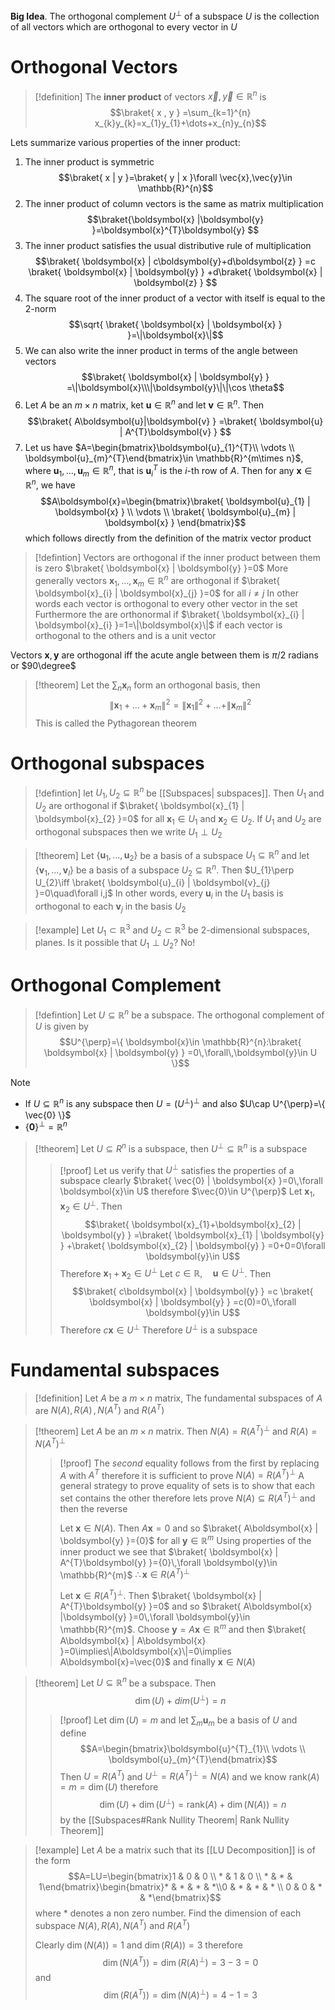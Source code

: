 **Big Idea**. The orthogonal complement $U^\perp$ of a subspace $U$ is the collection of all vectors which are orthogonal to every vector in $U$

# Orthogonal Vectors

>[!definition]
>The **inner product** of vectors $\vec{x},\vec{y}\in \mathbb{R}^{n}$ is
>$$\braket{ x , y } =\sum_{k=1}^{n} x_{k}y_{k}=x_{1}y_{1}+\dots+x_{n}y_{n}$$

Lets summarize various properties of the inner product:
1. The inner product is symmetric $$\braket{ x | y }=\braket{ y | x }\forall \vec{x},\vec{y}\in \mathbb{R}^{n}$$
2. The inner product of column vectors is the same as matrix multiplication $$\braket{\boldsymbol{x}  |\boldsymbol{y}  }=\boldsymbol{x}^{T}\boldsymbol{y} $$
3. The inner product satisfies the usual distributive rule of multiplication $$\braket{ \boldsymbol{x} | c\boldsymbol{y}+d\boldsymbol{z} } =c \braket{ \boldsymbol{x} | \boldsymbol{y} } +d\braket{ \boldsymbol{x} | \boldsymbol{z} } $$
4. The square root of the inner product of a vector with itself is equal to the 2-norm $$\sqrt{ \braket{ \boldsymbol{x} | \boldsymbol{x} }  }=\|\boldsymbol{x}\|$$
5. We can also write the inner product in terms of the angle between vectors $$\braket{ \boldsymbol{x} | \boldsymbol{y} } =\|\boldsymbol{x}\\\|\boldsymbol{y}\|\|\cos \theta$$
6. Let $A$ be an $m\times n$ matrix, ket $\boldsymbol{u}\in \mathbb{R}^{n}$ and let $\boldsymbol{v}\in \mathbb{R}^{n}$. Then $$\braket{ A\boldsymbol{u}|\boldsymbol{v} } =\braket{ \boldsymbol{u} | A^{T}\boldsymbol{v} } $$
7. Let us have $A=\begin{bmatrix}\boldsymbol{u}_{1}^{T}\\ \vdots \\ \boldsymbol{u}_{m}^{T}\end{bmatrix}\in \mathbb{R}^{m\times n}$, where $\boldsymbol{u}_{1},\dots,\boldsymbol{u}_{m}\in \mathbb{R}^{n}$, that is $\boldsymbol{u}_{i}^{T}$ is the $i\text{-th}$ row of $A$. Then for any $\boldsymbol{x}\in \mathbb{R}^{n}$, we have $$A\boldsymbol{x}=\begin{bmatrix}\braket{ \boldsymbol{u}_{1} | \boldsymbol{x} } \\ \vdots \\ \braket{ \boldsymbol{u}_{m} | \boldsymbol{x} } \end{bmatrix}$$ which follows directly from the definition of the matrix vector product

>[!defintion]
>Vectors are orthogonal if the inner product between them is zero $\braket{ \boldsymbol{x} | \boldsymbol{y} }=0$
>More generally vectors $\boldsymbol{x}_{1},\dots,\boldsymbol{x}_{m}\in \mathbb{R}^{n}$ are orthogonal if
>$\braket{ \boldsymbol{x}_{i} | \boldsymbol{x}_{j} }=0$ for all $i\neq j$
>In other words each vector is orthogonal to every other vector in the set
>Furthermore the are orthonormal if $\braket{ \boldsymbol{x}_{i} | \boldsymbol{x}_{i} }=1=\|\boldsymbol{x}\|$ if each vector is orthogonal to the others and is a unit vector

Vectors $\boldsymbol{x},\boldsymbol{y}$ are orthogonal iff the acute angle between them is $\pi / 2$ radians or $90\degree$

>[!theorem]
>Let the $\sum_{n}\boldsymbol{x}_{n}$ form an orthogonal basis, then
>$$\|\boldsymbol{x}_{1}+\dots+\boldsymbol{x}_{m}\|^{2}=\|\boldsymbol{x}_{1}\|^{2}+\dots+\|\boldsymbol{x}_{m}\|^{2}$$
>This is called the Pythagorean theorem

# Orthogonal subspaces

>[!defintion]
>let $U_{1},U_{2}\subseteq \mathbb{R}^{n}$ be [[Subspaces| subspaces]]. Then $U_{1}$ and $U_{2}$ are orthogonal if $\braket{ \boldsymbol{x}_{1} | \boldsymbol{x}_{2} }=0$ 
>for all $\boldsymbol{x}_{1}\in U_{1}$ and $\boldsymbol{x}_{2}\in U_{2}$. If $U_{1}$ and $U_{2}$ are orthogonal subspaces then we write
>$U_{1}\perp U_{2}$

>[!theorem]
>Let $\{ \boldsymbol{u}_{1},\dots,\boldsymbol{u}_{2} \}$ be a basis of a subspace $U_{1}\subseteq \mathbb{R}^{n}$ and let $\{ \boldsymbol{v}_{1},\dots,\boldsymbol{v}_{l} \}$ be a basis of a subspace $U_{2}\subseteq \mathbb{R}^{n}$. Then $U_{1}\perp U_{2}\iff \braket{ \boldsymbol{u}_{i} | \boldsymbol{v}_{j} }=0\quad\forall i,j$
>In other words, every $\boldsymbol{u}_{i}$ in the $U_{1}$ basis is orthogonal to each $\boldsymbol{v} _j$ in the basis $U_{2}$
>

>[!example]
>Let $U_{1}\subset \mathbb{R}^{3}$ and $U_{2}\subset \mathbb{R}^{3}$ be 2-dimensional subspaces, planes. Is it possible that $U_{1}\perp U_{2}$?
>No!

# Orthogonal Complement

>[!defintion]
>Let $U\subseteq \mathbb{R}^{n}$ be a subspace. The orthogonal complement of $U$ is given by 
>$$U^{\perp}=\{ \boldsymbol{x}\in \mathbb{R}^{n}:\braket{ \boldsymbol{x} | \boldsymbol{y} } =0\,\forall\,\boldsymbol{y}\in U \}$$

Note
- If $U\subseteq \mathbb{R}^{n}$ is any subspace then $U=(U^{\perp})^{\perp}$ and also $U\cap U^{\perp}=\{ \vec{0} \}$
- $\{ \boldsymbol{0} \}^{\perp}=\mathbb{R}^{n}$
>[!theorem]
>Let $U\subseteq R^{n}$ is a subspace, then $U^{\perp}\subseteq \mathbb{R}^{n}$ is a subspace
>>[!proof]
>>Let us verify that $U^{\perp}$ satisfies the properties of a subspace
>>clearly $\braket{ \vec{0} | \boldsymbol{x} }=0\,\forall \boldsymbol{x}\in U$ therefore $\vec{0}\in U^{\perp}$
>>Let $\boldsymbol{x}_{1},\boldsymbol{x}_{2}\in U^{\perp}$. Then $$\braket{ \boldsymbol{x}_{1}+\boldsymbol{x}_{2} | \boldsymbol{y} } =\braket{ \boldsymbol{x}_{1} | \boldsymbol{y} } +\braket{ \boldsymbol{x}_{2} | \boldsymbol{y} } =0+0=0\forall \boldsymbol{y}\in U$$
>>Therefore $\boldsymbol{x}_{1}+\boldsymbol{x}_{2}\in U^{\perp}$
>>Let $c\in \mathbb{R},\quad \boldsymbol{u}\in U^{\perp}$. Then $$\braket{ c\boldsymbol{x} | \boldsymbol{y} } =c \braket{ \boldsymbol{x} | \boldsymbol{y} } =c(0)=0\,\forall \boldsymbol{y}\in U$$
>>Therefore $c\boldsymbol{x}\in U^{\perp}$
>>Therefore $U^{\perp}$ is a subspace

# Fundamental subspaces

>[!definition]
>Let $A$ be a $m\times n$ matrix, The fundamental subspaces of $A$ are $N(A),\,R(A)\,,N(A^{T})$ and $R(A^{T})$

>[!theorem]
>Let $A$ be an $m\times n$ matrix. Then $N(A)=R(A^{T})^{\perp}$ and $R(A)=N(A^{T})^{\perp}$
>>[!proof]
>>The _second_ equality follows from the first by replacing $A$ with $A^{T}$ therefore it is sufficient to prove $N(A)=R(A^{T})^{\perp}$
>>A general strategy to prove equality of sets is to show that each set contains the other therefore lets prove $N(A)\subseteq R(A^{T})^{\perp}$ and then the reverse
>>
>>Let $\boldsymbol{x}\in N(A)$. Then $A\boldsymbol{x}={0}$ and so $\braket{ A\boldsymbol{x} | \boldsymbol{y} }={0}$ for all $\boldsymbol{y}\in \mathbb{R}^{m}$
>>Using properties of the inner product we see that $\braket{ \boldsymbol{x} | A^{T}\boldsymbol{y} }={0}\,\forall \boldsymbol{y}\in \mathbb{R}^{m}$
>>$\therefore \boldsymbol{x}\in R(A^{T})^{\perp}$
>>
>>Let $\boldsymbol{x}\in R(A^{T})^{\perp}$. Then $\braket{ \boldsymbol{x} | A^{T}\boldsymbol{y} }=0$ and so $\braket{ A\boldsymbol{x} |\boldsymbol{y}  }=0\,\forall \boldsymbol{y}\in \mathbb{R}^{m}$. Choose $\boldsymbol{y}=A\boldsymbol{x}\in \mathbb{R}^{m}$
>>and then $\braket{ A\boldsymbol{x} | A\boldsymbol{x} }=0\implies\|A\boldsymbol{x}\|=0\implies A\boldsymbol{x}=\vec{0}$ and finally $\boldsymbol{x}\in N(A)$
>>

>[!theorem]
>Let $U\subseteq \mathbb{R}^{n}$ be a subspace. Then $$\dim(U)+dim(U^{\perp})=n$$
>>[!proof]
>>Let $\dim (U)=m$ and let $\sum_{m}\boldsymbol{u}_{m}$ be a basis of $U$ and define $$A=\begin{bmatrix}\boldsymbol{u}^{T}_{1}\\ \vdots \\ \boldsymbol{u}_{m}^{T}\end{bmatrix}$$
>>Then $U=R(A^{T})$ and $U^{\perp}=R(A^{T})^{\perp}=N(A)$ and we know $\text{rank}(A)=m=\dim(U)$
>>therefore $$\dim(U)+\dim(U^{\perp})=\text{rank}(A)+\dim(N(A))=n$$
>> by the [[Subspaces#Rank Nullity Theorem| Rank Nullity Theorem]]

>[!example]
>Let $A$ be a matrix such that its [[LU Decomposition]] is of the form
>$$A=LU=\begin{bmatrix}1 & 0 & 0 \\ * & 1 & 0 \\ * & * & 1\end{bmatrix}\begin{bmatrix}* & * & * & *\\0 & * & * & * \\ 0 & 0 & * & *\end{bmatrix}$$
>where $*$ denotes a non zero number. Find the dimension of each subspace $N(A), R(A), N(A^{T})$ and $R(A^{T})$
>
>Clearly $\dim(N(A))=1$ and $\dim(R(A))=3$ therefore
>$$\dim(N(A^{T}))=\dim(R(A)^{\perp})=3-3=0$$
>and $$\dim(R(A^{T}))=\dim(N(A)^{\perp})=4-1=3$$
